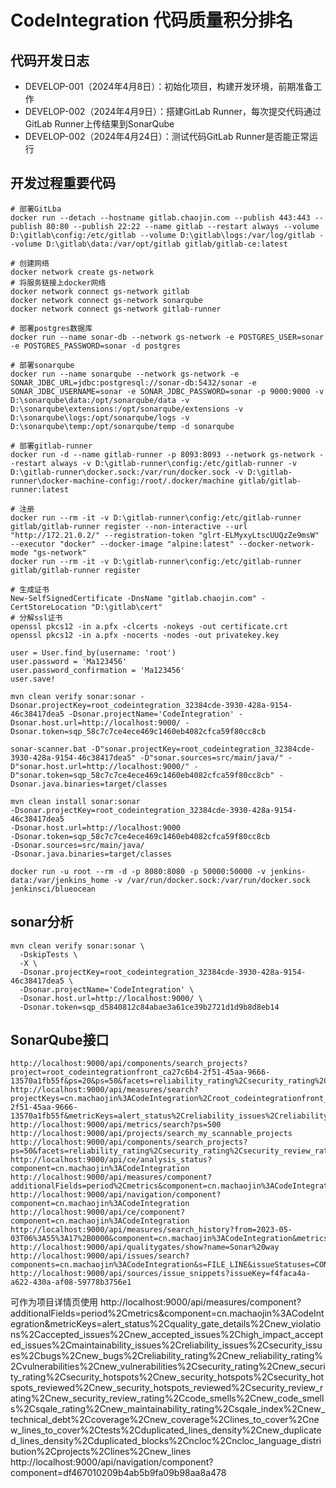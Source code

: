 # CodeIntegration 代码质量积分排名


## 代码开发日志
* DEVELOP-001（2024年4月8日）：初始化项目，构建开发环境，前期准备工作
* DEVELOP-002（2024年4月9日）：搭建GitLab Runner，每次提交代码通过GitLab Runner上传结果到SonarQube
* DEVELOP-002（2024年4月24日）：测试代码GitLab Runner是否能正常运行


## 开发过程重要代码
```shell
# 部署GitLba
docker run --detach --hostname gitlab.chaojin.com --publish 443:443 --publish 80:80 --publish 22:22 --name gitlab --restart always --volume D:\gitlab\config:/etc/gitlab --volume D:\gitlab\logs:/var/log/gitlab --volume D:\gitlab\data:/var/opt/gitlab gitlab/gitlab-ce:latest

# 创建网络
docker network create gs-network
# 将服务链接上docker网络
docker network connect gs-network gitlab
docker network connect gs-network sonarqube
docker network connect gs-network gitlab-runner

# 部署postgres数据库
docker run --name sonar-db --network gs-network -e POSTGRES_USER=sonar -e POSTGRES_PASSWORD=sonar -d postgres

# 部署sonarqube
docker run --name sonarqube --network gs-network -e SONAR_JDBC_URL=jdbc:postgresql://sonar-db:5432/sonar -e SONAR_JDBC_USERNAME=sonar -e SONAR_JDBC_PASSWORD=sonar -p 9000:9000 -v D:\sonarqube\data:/opt/sonarqube/data -v D:\sonarqube\extensions:/opt/sonarqube/extensions -v D:\sonarqube\logs:/opt/sonarqube/logs -v D:\sonarqube\temp:/opt/sonarqube/temp -d sonarqube

# 部署gitlab-runner
docker run -d --name gitlab-runner -p 8093:8093 --network gs-network --restart always -v D:\gitlab-runner\config:/etc/gitlab-runner -v D:\gitlab-runner\docker.sock:/var/run/docker.sock -v D:\gitlab-runner\docker-machine-config:/root/.docker/machine gitlab/gitlab-runner:latest

# 注册
docker run --rm -it -v D:\gitlab-runner\config:/etc/gitlab-runner gitlab/gitlab-runner register --non-interactive --url "http://172.21.0.2/" --registration-token "glrt-ELMyxyLtscUUQzZe9msW" --executor "docker" --docker-image "alpine:latest" --docker-network-mode "gs-network"
docker run --rm -it -v D:\gitlab-runner\config:/etc/gitlab-runner gitlab/gitlab-runner register

# 生成证书
New-SelfSignedCertificate -DnsName "gitlab.chaojin.com" -CertStoreLocation "D:\gitlab\cert"
# 分解ssl证书
openssl pkcs12 -in a.pfx -clcerts -nokeys -out certificate.crt
openssl pkcs12 -in a.pfx -nocerts -nodes -out privatekey.key
```
```
user = User.find_by(username: 'root')
user.password = 'Ma123456'
user.password_confirmation = 'Ma123456'
user.save!
```

```
mvn clean verify sonar:sonar -Dsonar.projectKey=root_codeintegration_32384cde-3930-428a-9154-46c38417dea5 -Dsonar.projectName='CodeIntegration' -Dsonar.host.url=http://localhost:9000/ -Dsonar.token=sqp_58c7c7ce4ece469c1460eb4082cfca59f80cc8cb
```

```
sonar-scanner.bat -D"sonar.projectKey=root_codeintegration_32384cde-3930-428a-9154-46c38417dea5" -D"sonar.sources=src/main/java/" -D"sonar.host.url=http://localhost:9000/" -D"sonar.token=sqp_58c7c7ce4ece469c1460eb4082cfca59f80cc8cb" -Dsonar.java.binaries=target/classes
```

```
mvn clean install sonar:sonar 
-Dsonar.projectKey=root_codeintegration_32384cde-3930-428a-9154-46c38417dea5
-Dsonar.host.url=http://localhost:9000
-Dsonar.token=sqp_58c7c7ce4ece469c1460eb4082cfca59f80cc8cb
-Dsonar.sources=src/main/java/
-Dsonar.java.binaries=target/classes
```

```
docker run -u root --rm -d -p 8080:8080 -p 50000:50000 -v jenkins-data:/var/jenkins_home -v /var/run/docker.sock:/var/run/docker.sock jenkinsci/blueocean
```

## sonar分析

```shell
mvn clean verify sonar:sonar \
  -DskipTests \
  -X \
  -Dsonar.projectKey=root_codeintegration_32384cde-3930-428a-9154-46c38417dea5 \
  -Dsonar.projectName='CodeIntegration' \
  -Dsonar.host.url=http://localhost:9000/ \
  -Dsonar.token=sqp_d5840812c84abae3a61ce39b2721d1d9b8d8eb14
```

## SonarQube接口
```shell
http://localhost:9000/api/components/search_projects?project=root_codeintegrationfront_ca27c6b4-2f51-45aa-9666-13570a1fb55f&ps=20&ps=50&facets=reliability_rating%2Csecurity_rating%2Csecurity_review_rating%2Csqale_rating%2Ccoverage%2Cduplicated_lines_density%2Cncloc%2Calert_status%2Clanguages%2Ctags%2Cqualifier&f=analysisDate%2CleakPeriodDate&filter=isFavorite
http://localhost:9000/api/measures/search?projectKeys=cn.machaojin%3ACodeIntegration%2Croot_codeintegrationfront_ca27c6b4-2f51-45aa-9666-13570a1fb55f&metricKeys=alert_status%2Creliability_issues%2Creliability_rating%2Csecurity_issues%2Csecurity_rating%2Cmaintainability_issues%2Csqale_rating%2Csecurity_hotspots_reviewed%2Csecurity_review_rating%2Cduplicated_lines_density%2Ccoverage%2Cncloc%2Cncloc_language_distribution%2Cprojects
http://localhost:9000/api/metrics/search?ps=500
http://localhost:9000/api/projects/search_my_scannable_projects
http://localhost:9000/api/components/search_projects?ps=50&facets=reliability_rating%2Csecurity_rating%2Csecurity_review_rating%2Csqale_rating%2Ccoverage%2Cduplicated_lines_density%2Cncloc%2Calert_status%2Clanguages%2Ctags%2Cqualifier&f=analysisDate%2CleakPeriodDate
http://localhost:9000/api/ce/analysis_status?component=cn.machaojin%3ACodeIntegration
http://localhost:9000/api/measures/component?additionalFields=period%2Cmetrics&component=cn.machaojin%3ACodeIntegration&metricKeys=alert_status%2Cquality_gate_details%2Cnew_violations%2Caccepted_issues%2Cnew_accepted_issues%2Chigh_impact_accepted_issues%2Cmaintainability_issues%2Creliability_issues%2Csecurity_issues%2Cbugs%2Cnew_bugs%2Creliability_rating%2Cnew_reliability_rating%2Cvulnerabilities%2Cnew_vulnerabilities%2Csecurity_rating%2Cnew_security_rating%2Csecurity_hotspots%2Cnew_security_hotspots%2Csecurity_hotspots_reviewed%2Cnew_security_hotspots_reviewed%2Csecurity_review_rating%2Cnew_security_review_rating%2Ccode_smells%2Cnew_code_smells%2Csqale_rating%2Cnew_maintainability_rating%2Csqale_index%2Cnew_technical_debt%2Ccoverage%2Cnew_coverage%2Clines_to_cover%2Cnew_lines_to_cover%2Ctests%2Cduplicated_lines_density%2Cnew_duplicated_lines_density%2Cduplicated_blocks%2Cncloc%2Cncloc_language_distribution%2Cprojects%2Clines%2Cnew_lines
http://localhost:9000/api/navigation/component?component=cn.machaojin%3ACodeIntegration
http://localhost:9000/api/ce/component?component=cn.machaojin%3ACodeIntegration
http://localhost:9000/api/measures/search_history?from=2023-05-03T06%3A55%3A17%2B0000&component=cn.machaojin%3ACodeIntegration&metrics=violations%2Cduplicated_lines_density%2Cncloc%2Ccoverage%2Calert_status%2Creliability_rating%2Csecurity_rating%2Csqale_rating&ps=1000
http://localhost:9000/api/qualitygates/show?name=Sonar%20way
http://localhost:9000/api/issues/search?components=cn.machaojin%3ACodeIntegration&s=FILE_LINE&issueStatuses=CONFIRMED%2COPEN&ps=100&p=1&additionalFields=_all&timeZone=Asia%2FShanghai
http://localhost:9000/api/sources/issue_snippets?issueKey=f4faca4a-a622-430a-af08-59778b3756e1
```

可作为项目详情页使用
http://localhost:9000/api/measures/component?additionalFields=period%2Cmetrics&component=cn.machaojin%3ACodeIntegration&metricKeys=alert_status%2Cquality_gate_details%2Cnew_violations%2Caccepted_issues%2Cnew_accepted_issues%2Chigh_impact_accepted_issues%2Cmaintainability_issues%2Creliability_issues%2Csecurity_issues%2Cbugs%2Cnew_bugs%2Creliability_rating%2Cnew_reliability_rating%2Cvulnerabilities%2Cnew_vulnerabilities%2Csecurity_rating%2Cnew_security_rating%2Csecurity_hotspots%2Cnew_security_hotspots%2Csecurity_hotspots_reviewed%2Cnew_security_hotspots_reviewed%2Csecurity_review_rating%2Cnew_security_review_rating%2Ccode_smells%2Cnew_code_smells%2Csqale_rating%2Cnew_maintainability_rating%2Csqale_index%2Cnew_technical_debt%2Ccoverage%2Cnew_coverage%2Clines_to_cover%2Cnew_lines_to_cover%2Ctests%2Cduplicated_lines_density%2Cnew_duplicated_lines_density%2Cduplicated_blocks%2Cncloc%2Cncloc_language_distribution%2Cprojects%2Clines%2Cnew_lines
http://localhost:9000/api/navigation/component?component=df467010209b4ab5b9fa09b98aa8a478
